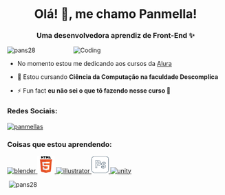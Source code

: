 <h1 align="center">Olá! 🌸, me chamo Panmella!</h1>
<h3 align="center">Uma desenvolvedora aprendiz de Front-End ✨</h3>
<img align="right" alt="Coding" width="350" src="https://images-cdn.exchange.art/qshqgr0cjqmr5phD1tK-3gnohYWmfcXwx6VWnk27o38?ext=fastly&optimize=medium">

<p align="left"><img src="https://komarev.com/ghpvc/?username=pans28&label=Profile%20views&color=0e75b6&style=flat" alt="pans28" /></p>

- No momento estou me dedicando aos cursos da [Alura](https://www.alura.com.br)

- 🌱 Estou cursando **Ciência da Computação na faculdade Descomplica**

- ⚡ Fun fact **eu não sei o que tô fazendo nesse curso 🌝**

<h3 align="left">Redes Sociais:</h3>
<p align="left">
<a href="https://instagram.com/panmellas" target="blank"><img align="center" src="https://raw.githubusercontent.com/rahuldkjain/github-profile-readme-generator/master/src/images/icons/Social/instagram.svg" alt="panmellas" height="30" width="40" /></a>
</p>

<h3 align="left">Coisas que estou aprendendo:</h3>
<p align="left"> <a href="https://www.blender.org/" target="_blank" rel="noreferrer"> <img src="https://download.blender.org/branding/community/blender_community_badge_white.svg" alt="blender" width="40" height="40"/> </a> <a href="https://www.w3.org/html/" target="_blank" rel="noreferrer"> <img src="https://raw.githubusercontent.com/devicons/devicon/master/icons/html5/html5-original-wordmark.svg" alt="html5" width="40" height="40"/> </a> <a href="https://www.adobe.com/in/products/illustrator.html" target="_blank" rel="noreferrer"> <img src="https://www.vectorlogo.zone/logos/adobe_illustrator/adobe_illustrator-icon.svg" alt="illustrator" width="40" height="40"/> </a> <a href="https://www.photoshop.com/en" target="_blank" rel="noreferrer"> <img src="https://raw.githubusercontent.com/devicons/devicon/master/icons/photoshop/photoshop-line.svg" alt="photoshop" width="40" height="40"/> </a> <a href="https://unity.com/" target="_blank" rel="noreferrer"> <img src="https://www.vectorlogo.zone/logos/unity3d/unity3d-icon.svg" alt="unity" width="40" height="40"/> </a> </p>


<p>&nbsp;<img align="center" src="https://github-readme-stats.vercel.app/api?username=pans28&show_icons=true&locale=en" alt="pans28" /></p>





